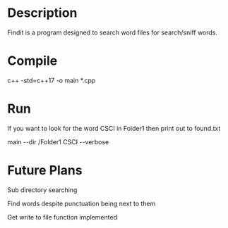 # Description
Findit is a program designed to search word files for search/sniff words. 

# Compile
c++ -std=c++17 -o main *.cpp

# Run
If you want to look for the word CSCI in Folder1 then print out to found.txt

main --dir /Folder1 CSCI --verbose

# Future Plans
Sub directory searching

Find words despite punctuation being next to them

Get write to file function implemented
